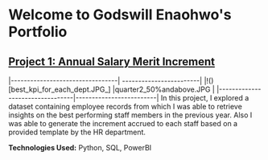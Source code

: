 # Welcome to Godswill Enaohwo's Portfolio
## [Project 1: Annual Salary Merit Increment](https://github.com/Godswilleo/hr_reward_and_attrition_project)
|---------------------------------| ------------------------|
|!()[best_kpi_for_each_dept.JPG_] |quarter2_50%andabove.JPG |
|---------------------------------|-------------------------|
In this project, I explored a dataset containing employee records from which I was able to retrieve insights on the 
best performing staff members in the previous year. Also I was able to generate the increment accrued to each staff 
based on a provided template by the HR department.

__**Technologies Used:**__ Python, SQL, PowerBI
